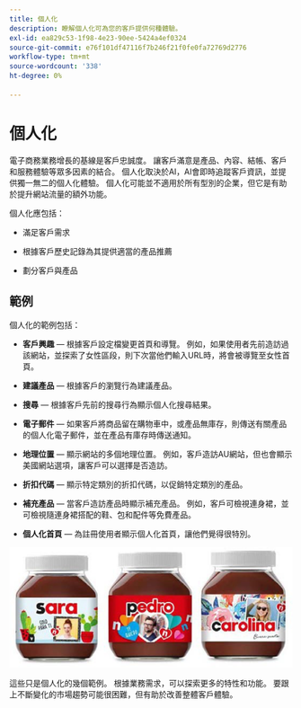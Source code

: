 ```yaml
---
title: 個人化
description: 瞭解個人化可為您的客戶提供何種體驗。
exl-id: ea829c53-1f98-4e23-90ee-5424a4ef0324
source-git-commit: e76f101df47116f7b246f21f0fe0fa72769d2776
workflow-type: tm+mt
source-wordcount: '338'
ht-degree: 0%

---
```


# 個人化

電子商務業務增長的基線是客戶忠誠度。 讓客戶滿意是產品、內容、結帳、客戶和服務體驗等眾多因素的結合。 個人化取決於AI，AI會即時追蹤客戶資訊，並提供獨一無二的個人化體驗。 個人化可能並不適用於所有型別的企業，但它是有助於提升網站流量的額外功能。

個人化應包括：

- 滿足客戶需求

- 根據客戶歷史記錄為其提供適當的產品推薦

- 劃分客戶與產品

## 範例

個人化的範例包括：

- **客戶興趣** — 根據客戶設定檔變更首頁和導覽。 例如，如果使用者先前造訪過該網站，並探索了女性區段，則下次當他們輸入URL時，將會被導覽至女性首頁。

- **建議產品** — 根據客戶的瀏覽行為建議產品。

- **搜尋** — 根據客戶先前的搜尋行為顯示個人化搜尋結果。

- **電子郵件** — 如果客戶將商品留在購物車中，或產品無庫存，則傳送有關產品的個人化電子郵件，並在產品有庫存時傳送通知。

- **地理位置** — 顯示網站的多個地理位置。 例如，客戶造訪AU網站，但也會顯示美國網站選項，讓客戶可以選擇是否造訪。

- **折扣代碼** — 顯示特定類別的折扣代碼，以促銷特定類別的產品。

- **補充產品** — 當客戶造訪產品時顯示補充產品。 例如，客戶可檢視連身裙，並可檢視隨連身裙搭配的鞋、包和配件等免費產品。

- **個人化首頁** — 為註冊使用者顯示個人化首頁，讓他們覺得很特別。

![個人化產品範例](../../assets/playbooks/personalization-example.png)

這些只是個人化的幾個範例。 根據業務需求，可以探索更多的特性和功能。 要跟上不斷變化的市場趨勢可能很困難，但有助於改善整體客戶體驗。
